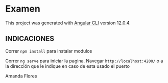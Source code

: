 # Examen

This project was generated with [Angular CLI](https://github.com/angular/angular-cli) version 12.0.4.

## INDICACIONES
Correr `npm install` para instalar modulos

Correr `ng serve` para iniciar la pagina. Navegar `http://localhost:4200/` o a la dirección que le indique en caso de esta usado el puerto


Amanda Flores
